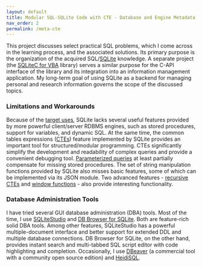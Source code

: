 ```yaml
---
layout: default
title: Modular SQL-SQLite Code with CTE - Database and Engine Metadata
nav_order: 2
permalink: /meta-cte
---
```


This project discusses select practical SQL problems, which I come across in the learning process, and the associated solutions. Its primary purpose is the organization of the acquired SQL/[SQLite][] knowledge. A separate project (the [SQLiteC for VBA][SQLiteCAdoReflectVBA] library) serves a similar purpose for the C-API interface of the library and its integration into an information management application. My long-term goal of using SQLite as a backend for managing personal and research information governs the scope of the discussed topics.

### Limitations and Workarounds

Because of the [target uses][SQLite Apps], SQLite lacks several useful features provided by more powerful client/server RDBMS engines, such as stored procedures, support for variables, and dynamic SQL. At the same time, the common tables expressions ([CTEs][]) feature implemented by SQLite provides an important tool for structured/modular programming. CTEs significantly simplify the development and readability of complex queries and provide a convenient debugging tool. [Parameterized queries][] at least partially compensate for missing stored procedures. The set of string manipulation functions provided by SQLite also  misses basic features, some of which can be implemented via its JSON module. Two advanced features -  [recursive CTEs][RCTEs] and [window functions][fWin] - also provide interesting functionality.

### Database Administration Tools

I have tried several GUI database administration (DBA) tools. Most of the time, I use [SQLiteStudio][] and [DB Browser for SQLite][]. Both are feature-rich solid DBA tools. Among other features, SQLiteStudio has a powerful multiple-document interface and better support for extended DDL and multiple database connections. DB Browser for SQLite, on the other hand, provides instant search and multi-tabbed SQL script editor with code highlighting and completion. Occasionally, I use [DBeaver][] (a commercial tool with a community open source edition) and [HeidiSQL][].

<!--
Summary of topics:
* CTE and structural programming
* Database metadata
* Using JSON to implement frontend - backend interface at the SQL level
* String parsing via JSON
* Splitting delimiterless strings
* Path parsing via JSON
* Materialized Paths implementation in SQL (include background, usage patterns, providing performance considerations)
-->


<!-- References -->

[SQLite]: https://sqlite.org
[SQLiteCAdoReflectVBA]: https://pchemguy.github.io/SQLiteC-for-VBA/
[SQLite Apps]: https://sqlite.org/whentouse.html
[CTEs]: https://sqlite.org/lang_with.html
[Parameterized queries]: https://sqlite.org/lang_expr.html#varparam
[RCTEs]: https://sqlite.org/lang_with.html#recursive_common_table_expressions
[fWin]: https://sqlite.org/windowfunctions.html
[SQLiteStudio]: https://sqlitestudio.pl
[DB Browser for SQLite]: https://sqlitebrowser.org
[DBeaver]: https://dbeaver.io
[HeidiSQL]: https://heidisql.com

